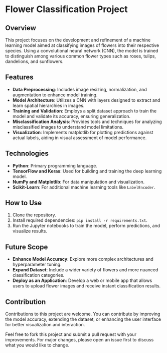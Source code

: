 # Flower Classification Project

## Overview
This project focuses on the development and refinement of a machine learning model aimed at classifying images of flowers into their respective species. Using a convolutional neural network (CNN), the model is trained to distinguish among various common flower types such as roses, tulips, dandelions, and sunflowers.

## Features
- **Data Preprocessing**: Includes image resizing, normalization, and augmentation to enhance model training.
- **Model Architecture**: Utilizes a CNN with layers designed to extract and learn spatial hierarchies in images.
- **Training and Validation**: Employs a split dataset approach to train the model and validate its accuracy, ensuring generalization.
- **Misclassification Analysis**: Provides tools and techniques for analyzing misclassified images to understand model limitations.
- **Visualization**: Implements matplotlib for plotting predictions against actual labels, aiding in visual assessment of model performance.

## Technologies
- **Python**: Primary programming language.
- **TensorFlow and Keras**: Used for building and training the deep learning model.
- **NumPy and Matplotlib**: For data manipulation and visualization.
- **Scikit-Learn**: For additional machine learning tools like `LabelEncoder`.

## How to Use
1. Clone the repository.
2. Install required dependencies: `pip install -r requirements.txt`.
3. Run the Jupyter notebooks to train the model, perform predictions, and visualize results.

## Future Scope
- **Enhance Model Accuracy**: Explore more complex architectures and hyperparameter tuning.
- **Expand Dataset**: Include a wider variety of flowers and more nuanced classification categories.
- **Deploy as an Application**: Develop a web or mobile app that allows users to upload flower images and receive instant classification results.

## Contribution
Contributions to this project are welcome. You can contribute by improving the model accuracy, extending the dataset, or enhancing the user interface for better visualization and interaction.

Feel free to fork this project and submit a pull request with your improvements. For major changes, please open an issue first to discuss what you would like to change.
